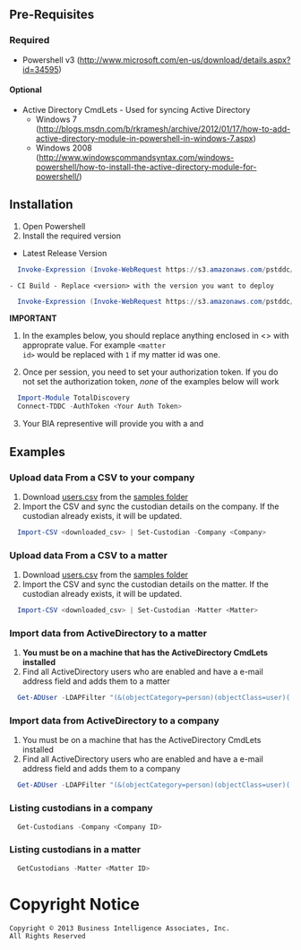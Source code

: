 ## Pre-Requisites

### Required
  - Powershell v3 (http://www.microsoft.com/en-us/download/details.aspx?id=34595)

#### Optional
  - Active Directory CmdLets - Used for syncing Active Directory 
    - Windows 7 (http://blogs.msdn.com/b/rkramesh/archive/2012/01/17/how-to-add-active-directory-module-in-powershell-in-windows-7.aspx)
    - Windows 2008 (http://www.windowscommandsyntax.com/windows-powershell/how-to-install-the-active-directory-module-for-powershell/)

## Installation

  1. Open Powershell
  2. Install the required version

  - Latest Release Version

  ```powershell
    Invoke-Expression (Invoke-WebRequest https://s3.amazonaws.com/pstddc/Install.ps1).Content
  ```
    - CI Build - Replace <version> with the version you want to deploy
      
  ```powershell
    Invoke-Expression (Invoke-WebRequest https://s3.amazonaws.com/pstddc/ci/<version>/Install.ps1).Content
  ```

__IMPORTANT__

1. In the examples below, you should replace anything enclosed in <> with approprate value. For example <code>&lt;matter id&gt;</code> would be replaced with <code>1</code> if my matter id was one.

2. Once per session, you need to set your authorization token. If you do not set the authorization token, _none_ of the examples below will work

  ```powershell
    Import-Module TotalDiscovery
    Connect-TDDC -AuthToken <Your Auth Token>
  ````
  
3. Your BIA representive will provide you with a <Company> and <AuthToken>

## Examples

### Upload data From a CSV to your company
  1. Download [users.csv](https://github.com/BIAINC/pstddc/raw/master/samples/users.csv) from the [samples folder](https://github.com/BIAINC/pstddc/tree/master/samples)
  2. Import the CSV and sync the custodian details on the company. If the custodian already exists, it will be updated. 

  ```powershell
    Import-CSV <downloaded_csv> | Set-Custodian -Company <Company>
  ```

### Upload data From a CSV to a matter
  1. Download [users.csv](https://github.com/BIAINC/pstddc/raw/master/samples/users.csv) from the [samples folder](https://github.com/BIAINC/pstddc/raw/master/samples/)
  2. Import the CSV and sync the custodian details on the matter. If the custodian already exists, it will be updated. 

  ```powershell
    Import-CSV <downloaded_csv> | Set-Custodian -Matter <Matter>
  ```

### Import data from ActiveDirectory to a matter
  1. **You must be on a machine that has the ActiveDirectory CmdLets installed**
  2.  Find all ActiveDirectory users who are enabled and have a e-mail address field and adds them to a matter
  ```powershell
    Get-ADUser -LDAPFilter "(&(objectCategory=person)(objectClass=user)(!userAccountControl:1.2.840.113556.1.4.803:=2)(mail=*))" -Properties OfficePhone,EmailAddress,Title,Office,Department,Description,Manager | Set-Custodian -Matter <matter>
  ```

### Import data from ActiveDirectory to a company
  1. You must be on a machine that has the ActiveDirectory CmdLets installed
  2. Find all ActiveDirectory users who are enabled and have a e-mail address field and adds them to a company
  ```powershell
    Get-ADUser -LDAPFilter "(&(objectCategory=person)(objectClass=user)(!userAccountControl:1.2.840.113556.1.4.803:=2)(mail=*))" -Properties OfficePhone,EmailAddress,Title,Office,Department,Description,Manager | Set-Custodian -Company <company>
  ```

  ### Listing custodians in a company
  ```powershell
    Get-Custodians -Company <Company ID>
  ```

  ### Listing custodians in a matter
  ```powershell
    GetCustodians -Matter <Matter ID>
  ```

# Copyright Notice
  ```
Copyright © 2013 Business Intelligence Associates, Inc.
All Rights Reserved
```